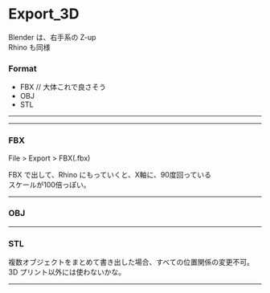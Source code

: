 # Export_3D  


Blender は、右手系の Z-up  
Rhino も同様  


### Format  

- FBX // 大体これで良さそう  
- OBJ  
- STL  


---  

---  


### FBX  

File > Export > FBX(.fbx)  

FBX で出して、Rhino にもっていくと、X軸に、90度回っている  
スケールが100倍っぽい。  


---  


### OBJ



---  


### STL  

複数オブジェクトをまとめて書き出した場合、すべての位置関係の変更不可。  
3D プリント以外には使わないかな。  


---  